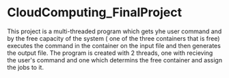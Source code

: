 # CloudComputing_FinalProject
This project is a multi-threaded program which gets yhe user command and by the free capacity of the system ( one of the three containers that is free)
executes the command in the container on the input file and then generates the output file. The program is created with 2 threads, one with recieving
the user's command and one which determins the free container and assign the jobs to it.
